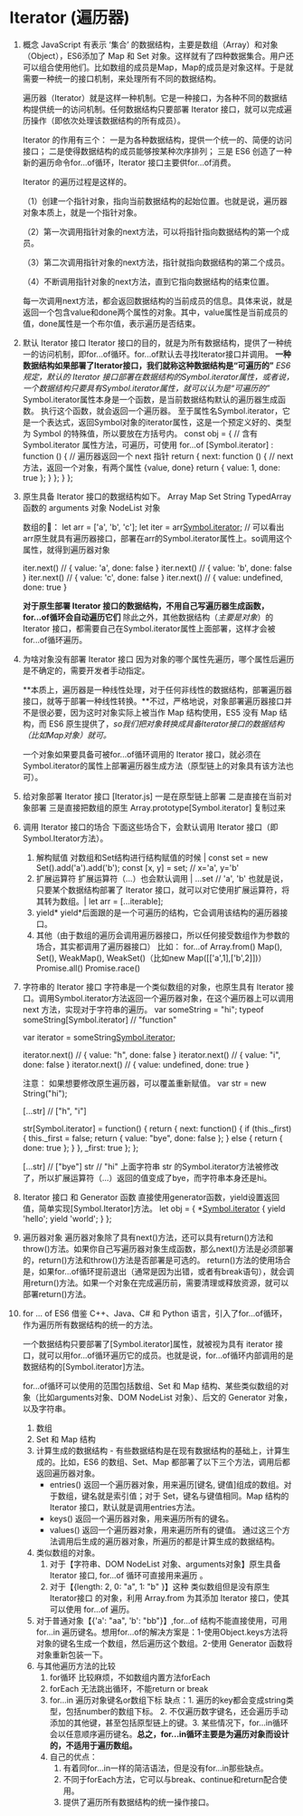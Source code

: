 # Iterator (遍历器) 

1. 概念
    JavaScript 有表示 ‘集合’ 的数据结构，主要是数组（Array）和对象（Object），ES6添加了 Map 和 Set 对象。这样就有了四种数据集合。用户还可以组合使用他们。比如数组的成员是Map，Map的成员是对象这样。于是就需要一种统一的接口机制，来处理所有不同的数据结构。

    遍历器（Iterator）就是这样一种机制。它是一种接口，为各种不同的数据结构提供统一的访问机制。任何数据结构只要部署 Iterator 接口，就可以完成遍历操作（即依次处理该数据结构的所有成员）。

    Iterator 的作用有三个：
      一是为各种数据结构，提供一个统一的、简便的访问接口；
      二是使得数据结构的成员能够按某种次序排列；
      三是 ES6 创造了一种新的遍历命令for...of循环，Iterator 接口主要供for...of消费。

    Iterator 的遍历过程是这样的。

    （1）创建一个指针对象，指向当前数据结构的起始位置。也就是说，遍历器对象本质上，就是一个指针对象。

    （2）第一次调用指针对象的next方法，可以将指针指向数据结构的第一个成员。

    （3）第二次调用指针对象的next方法，指针就指向数据结构的第二个成员。

    （4）不断调用指针对象的next方法，直到它指向数据结构的结束位置。

    每一次调用next方法，都会返回数据结构的当前成员的信息。具体来说，就是返回一个包含value和done两个属性的对象。其中，value属性是当前成员的值，done属性是一个布尔值，表示遍历是否结束。

2. 默认 Iterator 接口
  Iterator 接口的目的，就是为所有数据结构，提供了一种统一的访问机制，即for...of循环。for...of默认去寻找Iterator接口并调用。
  **一种数据结构如果部署了Iterator接口，我们就称这种数据结构是“可遍历的”**
  *ES6 规定，默认的 Iterator 接口部署在数据结构的Symbol.iterator属性，或者说，一个数据结构只要具有Symbol.iterator属性，就可以认为是“可遍历的”*
  Symbol.iterator属性本身是一个函数，是当前数据结构默认的遍历器生成函数。
  执行这个函数，就会返回一个遍历器。
  至于属性名Symbol.iterator，它是一个表达式，返回Symbol对象的iterator属性，这是一个预定义好的、类型为 Symbol 的特殊值，所以要放在方括号内。
  const obj = { // 含有 Symbol.iterator 属性方法，可遍历，可使用 for...of
    [Symbol.iterator] : function () { // 遍历器返回一个 next 指针
      return { 
        next: function () { // next 方法，返回一个对象，有两个属性 {value, done}
          return {
            value: 1,
            done: true
          };
        }
      };
    }
  };

3. 原生具备 Iterator 接口的数据结构如下。
    Array
    Map
    Set
    String
    TypedArray
    函数的 arguments 对象
    NodeList 对象

    数组的🌰：
      let arr = ['a', 'b', 'c'];
      let iter = arr[Symbol.iterator](); // 可以看出arr原生就具有遍历器接口，部署在arr的Symbol.iterator属性上。so调用这个属性，就得到遍历器对象

      iter.next() // { value: 'a', done: false }
      iter.next() // { value: 'b', done: false }
      iter.next() // { value: 'c', done: false }
      iter.next() // { value: undefined, done: true }

    **对于原生部署 Iterator 接口的数据结构，不用自己写遍历器生成函数，for...of循环会自动遍历它们**
    除此之外，其他数据结构（*主要是对象*）的 Iterator 接口，都需要自己在Symbol.iterator属性上面部署，这样才会被for...of循环遍历。

4. 为啥对象没有部署 Iterator 接口
    因为对象的哪个属性先遍历，哪个属性后遍历是不确定的，需要开发者手动指定。
    
    **本质上，遍历器是一种线性处理，对于任何非线性的数据结构，部署遍历器接口，就等于部署一种线性转换。**不过，严格地说，对象部署遍历器接口并不是很必要，因为这时对象实际上被当作 Map 结构使用，ES5 没有 Map 结构，而 ES6 原生提供了，*so我们把对象转换成具备Iterator接口的数据结构（比如Map对象）就可。*
    
    一个对象如果要具备可被for...of循环调用的 Iterator 接口，就必须在Symbol.iterator的属性上部署遍历器生成方法（原型链上的对象具有该方法也可）。

5. 给对象部署 Iterator 接口 [Iterator.js]
    一是在原型链上部署 
    二是直接在当前对象部署
    三是直接把数组的原生 Array.prototype[Symbol.iterator] 复制过来

6. 调用 Iterator 接口的场合
  下面这些场合下，会默认调用 Iterator 接口（即Symbol.Iterator方法）。
    1. 解构赋值
      对数组和Set结构进行结构赋值的时候 | const set = new Set().add('a').add('b'); const [x, y] = set; // x='a', y='b'
    2. 扩展运算符
      扩展运算符（...）也会默认调用 | ...set // 'a', 'b'
      也就是说，只要某个数据结构部署了 Iterator 接口，就可以对它使用扩展运算符，将其转为数组。| let arr = [...iterable];
    3. yield*
      yield*后面跟的是一个可遍历的结构，它会调用该结构的遍历器接口。
    4. 其他（由于数组的遍历会调用遍历器接口，所以任何接受数组作为参数的场合，其实都调用了遍历器接口）
      比如： for...of
            Array.from()
            Map(), Set(), WeakMap(), WeakSet()（比如new Map([['a',1],['b',2]])）
            Promise.all()
            Promise.race()

7. 字符串的 Iterator 接口
  字符串是一个类似数组的对象，也原生具有 Iterator 接口。调用Symbol.iterator方法返回一个遍历器对象，在这个遍历器上可以调用 next 方法，实现对于字符串的遍历。
    var someString = "hi";
    typeof someString[Symbol.iterator]
    // "function"

    var iterator = someString[Symbol.iterator]();

    iterator.next()  // { value: "h", done: false }
    iterator.next()  // { value: "i", done: false }
    iterator.next()  // { value: undefined, done: true }

    注意： 如果想要修改原生遍历器，可以覆盖重新赋值。
    var str = new String("hi");

    [...str] // ["h", "i"]

    str[Symbol.iterator] = function() {
      return {
        next: function() {
          if (this._first) {
            this._first = false;
            return { value: "bye", done: false };
          } else {
            return { done: true };
          }
        },
        _first: true
      };
    };

    [...str] // ["bye"]
    str // "hi"
    上面字符串 str 的Symbol.iterator方法被修改了，所以扩展运算符（...）返回的值变成了bye，而字符串本身还是hi。

8. Iterator 接口 和 Generator 函数
  直接使用generator函数，yield设置返回值，简单实现[Symbol.Iterator]方法。
    let obj = {
      *[Symbol.iterator]() {
        yield 'hello';
        yield 'world';
      }
    };
    
9. 遍历器对象
  遍历器对象除了具有next()方法，还可以具有return()方法和throw()方法。如果你自己写遍历器对象生成函数，那么next()方法是必须部署的，return()方法和throw()方法是否部署是可选的。
  return()方法的使用场合是，如果for...of循环提前退出（通常是因为出错，或者有break语句），就会调用return()方法。如果一个对象在完成遍历前，需要清理或释放资源，就可以部署return()方法。

10. for ... of 
    ES6 借鉴 C++、Java、C# 和 Python 语言，引入了for...of循环，作为遍历所有数据结构的统一的方法。
    
    一个数据结构只要部署了[Symbol.iterator]属性，就被视为具有 iterator 接口，就可以用for...of循环遍历它的成员。也就是说，for...of循环内部调用的是数据结构的[Symbol.iterator]方法。
    
    for...of循环可以使用的范围包括数组、Set 和 Map 结构、某些类似数组的对象（比如arguments对象、DOM NodeList 对象）、后文的 Generator 对象，以及字符串。
    1. 数组
    2. Set 和 Map 结构
    3. 计算生成的数据结构 - 有些数据结构是在现有数据结构的基础上，计算生成的。比如，ES6 的数组、Set、Map 都部署了以下三个方法，调用后都返回遍历器对象。
        - entries() 返回一个遍历器对象，用来遍历[键名, 键值]组成的数组。对于数组，键名就是索引值；对于 Set，键名与键值相同。Map 结构的 Iterator 接口，默认就是调用entries方法。
        - keys() 返回一个遍历器对象，用来遍历所有的键名。
        - values() 返回一个遍历器对象，用来遍历所有的键值。
      通过这三个方法调用后生成的遍历器对象，所遍历的都是计算生成的数据结构。
    4. 类似数组的对象。 
        1. 对于【字符串、DOM NodeList 对象、arguments对象】原生具备 Iterator 接口, for...of 循环可直接用来遍历 。
        2. 对于【{length: 2, 0: "a", 1: "b" }】这种 类似数组但是没有原生Iterator接口 的对象，利用 Array.from 为其添加 Iterator 接口，使其可以使用 for...of 遍历。
    5. 对于普通对象【{'a': "aa", 'b': "bb"}】,for...of 结构不能直接使用，可用 for...in 遍历键名。想用for...of的解决方案是：1-使用Object.keys方法将对象的键名生成一个数组，然后遍历这个数组。2-使用 Generator 函数将对象重新包装一下。 
    6. 与其他遍历方法的比较
        1. for循环  比较麻烦，不如数组内置方法forEach
        2. forEach  无法跳出循环，不能return or break
        3. for...in 遍历对象键名or数组下标  缺点：1. 遍历的key都会变成string类型，包括number的数组下标。 2. 不仅遍历数字键名，还会遍历手动添加的其他键，甚至包括原型链上的键。3. 某些情况下，for...in循环会以任意顺序遍历键名。**总之，for...in循环主要是为遍历对象而设计的，不适用于遍历数组。**
        4. 自己的优点：
            1. 有着同for...in一样的简洁语法，但是没有for...in那些缺点。
            2. 不同于forEach方法，它可以与break、continue和return配合使用。
            3. 提供了遍历所有数据结构的统一操作接口。


